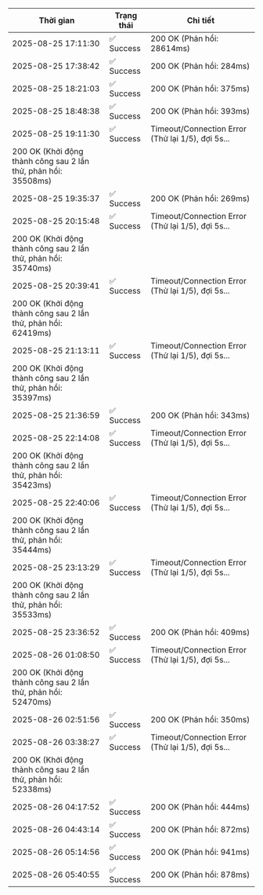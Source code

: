 | Thời gian | Trạng thái | Chi tiết |
|---|---|---|
| 2025-08-25 17:11:30 | ✅ Success | 200 OK (Phản hồi: 28614ms) |
| 2025-08-25 17:38:42 | ✅ Success | 200 OK (Phản hồi: 284ms) |
| 2025-08-25 18:21:03 | ✅ Success | 200 OK (Phản hồi: 375ms) |
| 2025-08-25 18:48:38 | ✅ Success | 200 OK (Phản hồi: 393ms) |
| 2025-08-25 19:11:30 | ✅ Success | Timeout/Connection Error (Thử lại 1/5), đợi 5s...
200 OK (Khởi động thành công sau 2 lần thử, phản hồi: 35508ms) |
| 2025-08-25 19:35:37 | ✅ Success | 200 OK (Phản hồi: 269ms) |
| 2025-08-25 20:15:48 | ✅ Success | Timeout/Connection Error (Thử lại 1/5), đợi 5s...
200 OK (Khởi động thành công sau 2 lần thử, phản hồi: 35740ms) |
| 2025-08-25 20:39:41 | ✅ Success | Timeout/Connection Error (Thử lại 1/5), đợi 5s...
200 OK (Khởi động thành công sau 2 lần thử, phản hồi: 62419ms) |
| 2025-08-25 21:13:11 | ✅ Success | Timeout/Connection Error (Thử lại 1/5), đợi 5s...
200 OK (Khởi động thành công sau 2 lần thử, phản hồi: 35397ms) |
| 2025-08-25 21:36:59 | ✅ Success | 200 OK (Phản hồi: 343ms) |
| 2025-08-25 22:14:08 | ✅ Success | Timeout/Connection Error (Thử lại 1/5), đợi 5s...
200 OK (Khởi động thành công sau 2 lần thử, phản hồi: 35423ms) |
| 2025-08-25 22:40:06 | ✅ Success | Timeout/Connection Error (Thử lại 1/5), đợi 5s...
200 OK (Khởi động thành công sau 2 lần thử, phản hồi: 35444ms) |
| 2025-08-25 23:13:29 | ✅ Success | Timeout/Connection Error (Thử lại 1/5), đợi 5s...
200 OK (Khởi động thành công sau 2 lần thử, phản hồi: 35533ms) |
| 2025-08-25 23:36:52 | ✅ Success | 200 OK (Phản hồi: 409ms) |
| 2025-08-26 01:08:50 | ✅ Success | Timeout/Connection Error (Thử lại 1/5), đợi 5s...
200 OK (Khởi động thành công sau 2 lần thử, phản hồi: 52470ms) |
| 2025-08-26 02:51:56 | ✅ Success | 200 OK (Phản hồi: 350ms) |
| 2025-08-26 03:38:27 | ✅ Success | Timeout/Connection Error (Thử lại 1/5), đợi 5s...
200 OK (Khởi động thành công sau 2 lần thử, phản hồi: 52338ms) |
| 2025-08-26 04:17:52 | ✅ Success | 200 OK (Phản hồi: 444ms) |
| 2025-08-26 04:43:14 | ✅ Success | 200 OK (Phản hồi: 872ms) |
| 2025-08-26 05:14:56 | ✅ Success | 200 OK (Phản hồi: 941ms) |
| 2025-08-26 05:40:55 | ✅ Success | 200 OK (Phản hồi: 878ms) |
